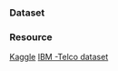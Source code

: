 ### Dataset

### Resource

[Kaggle]('https://www.kaggle.com/datasets/blastchar/telco-customer-churn/data')
[IBM -Telco dataset]('https://community.ibm.com/community/user/businessanalytics/blogs/steven-macko/2019/07/11/telco-customer-churn-1113')
